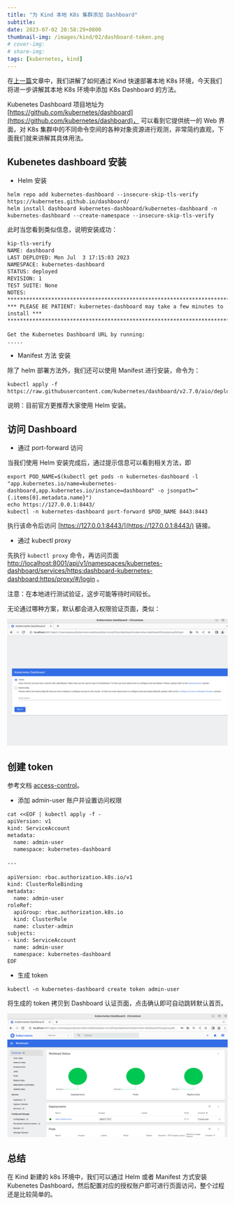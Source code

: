 ```yaml
---
title: "为 Kind 本地 K8s 集群添加 Dashboard"
subtitle: 
date: 2023-07-02 20:58:29+0800
thumbnail-img: /images/kind/02/dashboard-token.png
# cover-img: 
# share-img: 
tags: [kubernetes, kind]
---
```


在[上一篇](/2023-07-01-ru-he-shi-yong-kind-jin-xing-ben-di-k8s-ji-qun-kuai-su-yan-zheng)文章中，我们讲解了如何通过 Kind 快速部署本地 K8s 环境，今天我们将进一步讲解其本地 K8s 环境中添加 K8s Dashboard 的方法。

Kubenetes Dashboard 项目地址为 [https://github.com/kubernetes/dashboard](https://github.com/kubernetes/dashboard)， 可以看到它提供统一的 Web 界面，对 K8s 集群中的不同命令空间的各种对象资源进行观测，非常简约直观，下面我们就来讲解其具体用法。

## Kubenetes dashboard 安装

- Helm 安装

```
helm repo add kubernetes-dashboard --insecure-skip-tls-verify https://kubernetes.github.io/dashboard/
helm install dashboard kubernetes-dashboard/kubernetes-dashboard -n kubernetes-dashboard --create-namespace --insecure-skip-tls-verify
```

此时当您看到类似信息，说明安装成功：

```
kip-tls-verify
NAME: dashboard
LAST DEPLOYED: Mon Jul  3 17:15:03 2023
NAMESPACE: kubernetes-dashboard
STATUS: deployed
REVISION: 1
TEST SUITE: None
NOTES:
*********************************************************************************
*** PLEASE BE PATIENT: kubernetes-dashboard may take a few minutes to install ***
*********************************************************************************

Get the Kubernetes Dashboard URL by running:
.....
```

-  Manifest 方法 安装

除了 helm 部署方法外，我们还可以使用 Manifest 进行安装，命令为：

```
kubectl apply -f https://raw.githubusercontent.com/kubernetes/dashboard/v2.7.0/aio/deploy/recommended.yaml
```

说明：目前官方更推荐大家使用 Helm 安装。

## 访问 Dashboard 

- 通过 port-forward 访问

当我们使用 Helm 安装完成后，通过提示信息可以看到相关方法，即

```
export POD_NAME=$(kubectl get pods -n kubernetes-dashboard -l "app.kubernetes.io/name=kubernetes-dashboard,app.kubernetes.io/instance=dashboard" -o jsonpath="{.items[0].metadata.name}")
echo https://127.0.0.1:8443/
kubectl -n kubernetes-dashboard port-forward $POD_NAME 8443:8443
```

执行该命令后访问 [https://127.0.0.1:8443/](https://127.0.0.1:8443/) 链接。

- 通过 kubectl proxy 

先执行 `kubectl proxy` 命令，再访问页面 [http://localhost:8001/api/v1/namespaces/kubernetes-dashboard/services/https:dashboard-kubernetes-dashboard:https/proxy/#/login](http://localhost:8001/api/v1/namespaces/kubernetes-dashboard/services/https:dashboard-kubernetes-dashboard:https/proxy/#/login) 。


注意：在本地进行测试验证，这步可能等待时间较长。

无论通过哪种方案，默认都会进入权限验证页面，类似：

![dashboard-token.png](/images/kind/02/dashboard-token.png)

## 创建 token

参考文档 [access-control](https://github.com/kubernetes/dashboard/blob/master/docs/user/access-control/README.md)。

- 添加 admin-user 账户并设置访问权限

```
cat <<EOF | kubectl apply -f -
apiVersion: v1
kind: ServiceAccount
metadata:
  name: admin-user
  namespace: kubernetes-dashboard
  
---

apiVersion: rbac.authorization.k8s.io/v1
kind: ClusterRoleBinding
metadata:
  name: admin-user
roleRef:
  apiGroup: rbac.authorization.k8s.io
  kind: ClusterRole
  name: cluster-admin
subjects:
- kind: ServiceAccount
  name: admin-user
  namespace: kubernetes-dashboard
EOF
```

- 生成 token

```
kubectl -n kubernetes-dashboard create token admin-user
```

将生成的 token 拷贝到 Dashboard 认证页面，点击确认即可自动跳转默认首页。

![dashboard-index.png](/images/kind/02/dashboard-index.png)

## 总结

在 Kind 新建的 k8s 环境中，我们可以通过 Helm 或者 Manifest 方式安装 Kubenetes Dashboard，然后配置对应的授权账户即可进行页面访问，整个过程还是比较简单的。